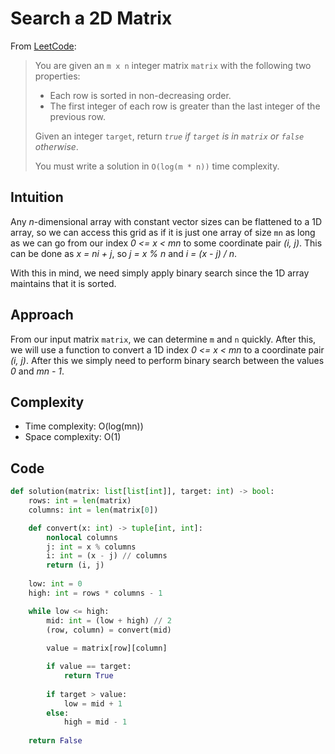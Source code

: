# Search a 2D Matrix

From [LeetCode](https://leetcode.com/problems/search-a-2d-matrix):

> You are given an `m x n` integer matrix `matrix` with the following two properties:
> 
> * Each row is sorted in non-decreasing order.
> * The first integer of each row is greater than the last integer of the previous row.
> 
> Given an integer `target`, return *`true` if `target` is in `matrix` or `false` otherwise*.
> 
> You must write a solution in `O(log(m * n))` time complexity.

## Intuition

Any *n*-dimensional array with constant vector sizes can be flattened to a 1D array, so we can access this grid as if it is just one array of size `mn` as long as we can go from our index *0 <= x < mn* to some coordinate pair *(i, j)*. This can be done as *x = ni + j*, so *j = x % n* and *i = (x - j) / n*.

With this in mind, we need simply apply binary search since the 1D array maintains that it is sorted.

## Approach

From our input matrix `matrix`, we can determine `m` and `n` quickly. After this, we will use a function to convert a 1D index *0 <= x < mn* to a coordinate pair *(i, j)*. After this we simply need to perform binary search between the values *0* and *mn - 1*.

## Complexity

* Time complexity: O(log(mn))
* Space complexity: O(1)

## Code

```python
def solution(matrix: list[list[int]], target: int) -> bool:
    rows: int = len(matrix)
    columns: int = len(matrix[0])

    def convert(x: int) -> tuple[int, int]:
        nonlocal columns
        j: int = x % columns
        i: int = (x - j) // columns
        return (i, j)
    
    low: int = 0
    high: int = rows * columns - 1

    while low <= high:
        mid: int = (low + high) // 2
        (row, column) = convert(mid)
        
        value = matrix[row][column]

        if value == target:
            return True
        
        if target > value:
            low = mid + 1
        else:
            high = mid - 1
        
    return False
```